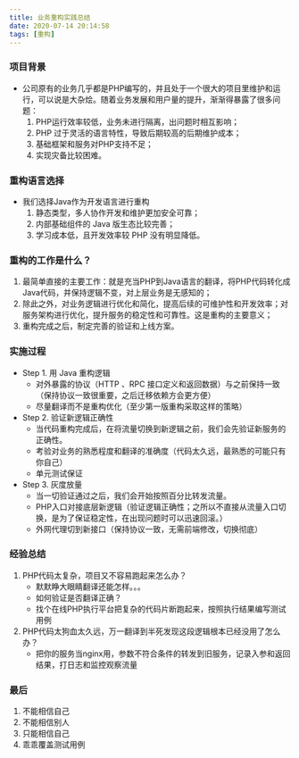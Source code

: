 ```yaml
---
title: 业务重构实践总结
date: 2020-07-14 20:14:58
tags: [重构]
---
```


### 项目背景
+ 公司原有的业务几乎都是PHP编写的，并且处于一个很大的项目里维护和运行，可以说是大杂烩。随着业务发展和用户量的提升，渐渐得暴露了很多问题：
	1. PHP运行效率较低，业务未进行隔离，出问题时相互影响；
	2. PHP 过于灵活的语言特性，导致后期较高的后期维护成本；
	3. 基础框架和服务对PHP支持不足；
	4. 实现灾备比较困难。

### 重构语言选择

+ 我们选择Java作为开发语言进行重构
	1. 静态类型，多人协作开发和维护更加安全可靠；
	2. 内部基础组件的 Java 版生态比较完善；
	3. 学习成本低，且开发效率较 PHP 没有明显降低。

### 重构的工作是什么？
1. 最简单直接的主要工作：就是充当PHP到Java语言的翻译，将PHP代码转化成Java代码，并保持逻辑不变，对上层业务是无感知的；
2. 除此之外，对业务逻辑进行优化和简化，提高后续的可维护性和开发效率；对服务架构进行优化，提升服务的稳定性和可靠性。这是重构的主要意义；
3. 重构完成之后，制定完善的验证和上线方案。

### 实施过程
+ Step 1. 用 Java 重构逻辑
	- 对外暴露的协议（HTTP 、RPC 接口定义和返回数据）与之前保持一致（保持协议一致很重要，之后迁移依赖方会更方便）
	- 尽量翻译而不是重构优化（至少第一版重构采取这样的策略）
+ Step 2. 验证新逻辑正确性
	- 当代码重构完成后，在将流量切换到新逻辑之前，我们会先验证新服务的正确性。
	- 考验对业务的熟悉程度和翻译的准确度（代码太久远，最熟悉的可能只有你自己）
	- 单元测试保证
+ Step 3. 灰度放量
	- 当一切验证通过之后，我们会开始按照百分比转发流量。
	- PHP入口对接底层新逻辑（验证逻辑正确性；之所以不直接从流量入口切换，是为了保证稳定性，在出现问题时可以迅速回滚。）
	- 外网代理切到新接口（保持协议一致，无需前端修改，切换彻底）

### 经验总结
1. PHP代码太复杂，项目又不容易跑起来怎么办？
	- 默默睁大眼睛翻译还能怎样。。。
	- 如何验证是否翻译正确？
	- 找个在线PHP执行平台把复杂的代码片断跑起来，按照执行结果编写测试用例
2. PHP代码太狗血太久远，万一翻译到半死发现这段逻辑根本已经没用了怎么办？
	- 把你的服务当nginx用，参数不符合条件的转发到旧服务，记录入参和返回结果，打日志和监控观察流量

### 最后
1. 不能相信自己
2. 不能相信别人
3. 只能相信自己
4. 乖乖覆盖测试用例
